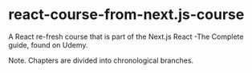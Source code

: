 # react-course-from-next.js-course
A React re-fresh course that is part of the Next.js  React -The Complete guide, found on Udemy.

Note. Chapters are divided into chronological branches.
